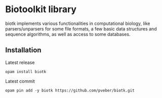 Biotoolkit library
==================

biotk implements various functionalities in computational biology,
like parsers/unparsers for some file formats, a few basic data
structures and sequence algorithms, as well as access to some
databases.

## Installation

Latest release
```
opam install biotk
```

Latest commit
```
opam pin add -y biotk https://github.com/pveber/biotk.git
```
